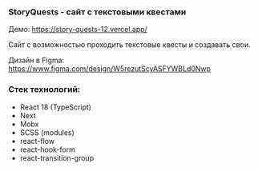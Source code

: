 ### StoryQuests - сайт с текстовыми квестами

Демо: https://story-quests-12.vercel.app/

Сайт с возможностью проходить текстовые квесты и создавать свои.

Дизайн в Figma: https://www.figma.com/design/W5rezutScyASFYWBLd0Nwp

### Стек технологий:
+ React 18 (TypeScript)
+ Next
+ Mobx
+ SCSS (modules)
+ react-flow
+ react-hook-form
+ react-transition-group